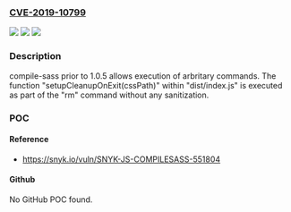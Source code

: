 ### [CVE-2019-10799](https://cve.mitre.org/cgi-bin/cvename.cgi?name=CVE-2019-10799)
![](https://img.shields.io/static/v1?label=Product&message=compile-sass&color=blue)
![](https://img.shields.io/static/v1?label=Version&message=n%2Fa&color=blue)
![](https://img.shields.io/static/v1?label=Vulnerability&message=Command%20Injection&color=brighgreen)

### Description

compile-sass prior to 1.0.5 allows execution of arbritary commands. The function "setupCleanupOnExit(cssPath)" within "dist/index.js" is executed as part of the "rm" command without any sanitization.

### POC

#### Reference
- https://snyk.io/vuln/SNYK-JS-COMPILESASS-551804

#### Github
No GitHub POC found.

